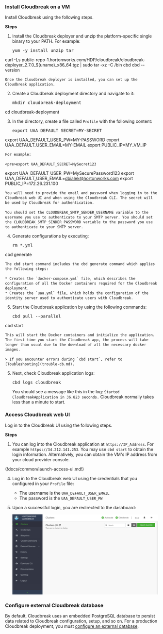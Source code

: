


### Install Cloudbreak on a VM

Install Cloudbreak using the following steps.


**Steps**

1. Install the Cloudbreak deployer and unzip the platform-specific single binary to your PATH. For example:

    <pre>yum -y install unzip tar
curl -Ls public-repo-1.hortonworks.com/HDP/cloudbreak/cloudbreak-deployer_2.7.0_$(uname)_x86_64.tgz | sudo tar -xz -C /bin cbd
cbd --version</pre>


    Once the Cloudbreak deployer is installed, you can set up the Cloudbreak application.

2. Create a Cloudbreak deployment directory and navigate to it:

    <pre>mkdir cloudbreak-deployment
cd cloudbreak-deployment</pre>

3. In the directory, create a file called `Profile` with the following content:

    <pre>export UAA_DEFAULT_SECRET=MY-SECRET
export UAA_DEFAULT_USER_PW=MY-PASSWORD
export UAA_DEFAULT_USER_EMAIL=MY-EMAIL
export PUBLIC_IP=MY_VM_IP</pre>

    For example:

    <pre>export UAA_DEFAULT_SECRET=MySecret123
export UAA_DEFAULT_USER_PW=MySecurePassword123
export UAA_DEFAULT_USER_EMAIL=dbialek@hortonworks.com
export PUBLIC_IP=172.26.231.100</pre>

    You will need to provide the email and password when logging in to the Cloudbreak web UI and when using the Cloudbreak CLI. The secret will be used by Cloudbreak for authentication.
    
    You should set the CLOUDBREAK_SMTP_SENDER_USERNAME variable to the username you use to authenticate to your SMTP server. You should set the CLOUDBREAK_SMTP_SENDER_PASSWORD variable to the password you use to authenticate to your SMTP server.

4. Generate configurations by executing:

    <pre>rm *.yml
cbd generate</pre>   

    The cbd start command includes the cbd generate command which applies the following steps:

    * Creates the `docker-compose.yml` file, which describes the configuration of all the Docker containers required for the Cloudbreak deployment.  
    * Creates the `uaa.yml` file, which holds the configuration of the identity server used to authenticate users with Cloudbreak.   

5. Start the Cloudbreak application by using the following commands:

    <pre>cbd pull --parallel
cbd start</pre>

    This will start the Docker containers and initialize the application. The first time you start the Cloudbreak app, the process will take longer than usual due to the download of all the necessary docker images.
    
    > If you encounter errors during `cbd start`, refer to [Toubleshooting](trouble-cb.md).  

5. Next, check Cloudbreak application logs:

    <pre>cbd logs cloudbreak</pre>

    You should see a message like this in the log: `Started CloudbreakApplication in 36.823 seconds.` Cloudbreak normally takes less than a minute to start.


### Access Cloudbreak web UI

Log in to the Cloudbreak UI using the following steps.

**Steps** 

1. You can log into the Cloudbreak application at `https://IP_Address`. For example `https://34.212.141.253`. You may use `cbd start` to obtain the login information. Alternatively, you can obtain the VM's IP address from your cloud provider console. 

{!docs/common/launch-access-ui.md!} 
    
4. Log in to the Cloudbreak web UI using the credentials that you configured in your `Profile` file:

    * The username is the `UAA_DEFAULT_USER_EMAIL`     
    * The password is the `UAA_DEFAULT_USER_PW` 

5. Upon a successful login, you are redirected to the dashboard:

    <a href="../images/cb_cb-ui1.png" target="_blank" title="click to enlarge"><img src="../images/cb_cb-ui1.png" width="650" title="Cloudbreak web UI"></a>  
    

### Configure external Cloudbreak database

By default, Cloudbreak uses an embedded PostgreSQL database to persist data related to Cloudbreak configuration, setup, and so on. For a production Cloudbreak deployment, you must [configure an external database](cb-db.md).
